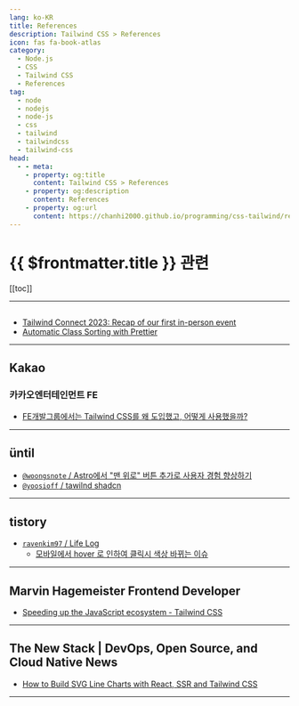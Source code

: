 ```yaml
---
lang: ko-KR
title: References
description: Tailwind CSS > References
icon: fas fa-book-atlas
category: 
  - Node.js
  - CSS
  - Tailwind CSS
  - References
tag: 
  - node
  - nodejs
  - node-js
  - css
  - tailwind
  - tailwindcss
  - tailwind-css
head:
  - - meta:
    - property: og:title
      content: Tailwind CSS > References
    - property: og:description
      content: References
    - property: og:url
      content: https://chanhi2000.github.io/programming/css-tailwind/references.html
---
```


# {{ $frontmatter.title }} 관련

[[toc]]

---

## <FontIcon icon="iconfont icon-tailwindcss"/>

- [Tailwind Connect 2023: Recap of our first in-person event](https://tailwindcss.com/blog/2023-07-18-tailwind-connect-2023-recap)
- [Automatic Class Sorting with Prettier](https://tailwindcss.com/blog/automatic-class-sorting-with-prettier)

---

## <FontIcon icon="iconfont icon-kakao"/>Kakao

### 카카오엔터테인먼트 FE

- [FE개발그룹에서는 Tailwind CSS를 왜 도입했고, 어떻게 사용했을까?](https://fe-developers.kakaoent.com/2022/221013-tailwind-and-design-system/) <!-- TODO: 작성 (https://chanhi2000.github.io/bookshelf/fe-developers.kakaoent.com/221013-tailwind-and-design-system.md) -->

---

## üntil

- [`@woongsnote` / Astro에서 "맨 위로" 버튼 추가로 사용자 경험 향상하기](https://until.blog/@woongsnote/astro%EC%97%90%EC%84%9C--%EB%A7%A8-%EC%9C%84%EB%A1%9C--%EB%B2%84%ED%8A%BC-%EC%B6%94%EA%B0%80%EB%A1%9C-%EC%82%AC%EC%9A%A9%EC%9E%90-%EA%B2%BD%ED%97%98-%ED%96%A5%EC%83%81%ED%95%98%EA%B8%B0)
- [`@yoosioff` / tawilnd shadcn](https://until.blog/@yoosioff/tawilnd-shadcn)

---

## tistory

- [`ravenkim97` / Life Log](https://ravenkim97.tistory.com/m/)
  - [모바일에서 hover 로 인하여 클릭시 색상 바뀌는 이슈](https://ravenkim97.tistory.com/m/502)
  <!-- END: ravenkim97 -->
<!-- END: tistory.com -->

---

## Marvin Hagemeister Frontend Developer

- [Speeding up the JavaScript ecosystem - Tailwind CSS](https://marvinh.dev/blog/speeding-up-javascript-ecosystem-part-8/)

---

## The New Stack | DevOps, Open Source, and Cloud Native News

- [How to Build SVG Line Charts with React, SSR and Tailwind CSS](https://thenewstack.io/how-to-build-svg-line-charts-with-react-ssr-and-tailwind-css/)

---

<TagLinks />